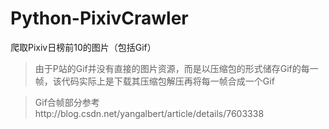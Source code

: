 # Python-PixivCrawler
爬取Pixiv日榜前10的图片（包括Gif）
>由于P站的Gif并没有直接的图片资源，而是以压缩包的形式储存Gif的每一帧，该代码实际上是下载其压缩包解压再将每一帧合成一个Gif

>Gif合帧部分参考http://blog.csdn.net/yangalbert/article/details/7603338
